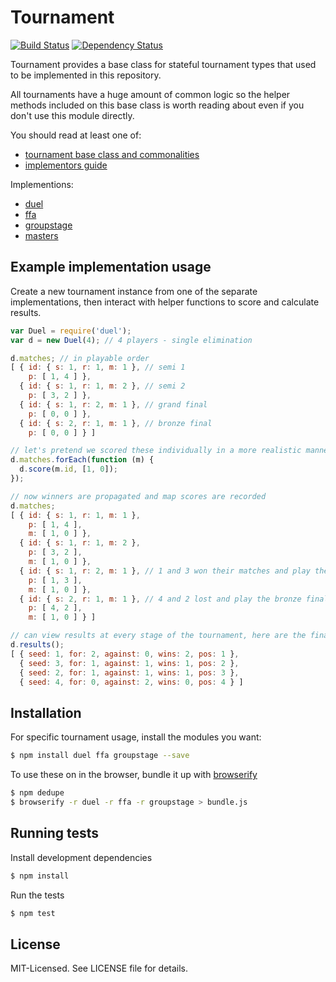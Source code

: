 # Tournament
[![Build Status](https://secure.travis-ci.org/clux/tournament.png)](http://travis-ci.org/clux/tournament)
[![Dependency Status](https://david-dm.org/clux/tournament.png)](https://david-dm.org/clux/tournament)

Tournament provides a base class for stateful tournament types that used to be implemented in this repository.

All tournaments have a huge amount of common logic so the helper methods included on this base class is worth reading about even if you don't use this module directly.

You should read at least one of:

- [tournament base class and commonalities](./doc/base.md)
- [implementors guide](./doc/implementors.md)

Implementions:

- [duel](https://npmjs.org/package/duel)
- [ffa](https://npmjs.org/package/ffa)
- [groupstage](https://npmjs.org/package/groupstage)
- [masters](https://npmjs.org/package/masters)

## Example implementation usage
Create a new tournament instance from one of the separate implementations, then interact with helper functions to score and calculate results.

```js
var Duel = require('duel');
var d = new Duel(4); // 4 players - single elimination

d.matches; // in playable order
[ { id: { s: 1, r: 1, m: 1 }, // semi 1
    p: [ 1, 4 ] },
  { id: { s: 1, r: 1, m: 2 }, // semi 2
    p: [ 3, 2 ] },
  { id: { s: 1, r: 2, m: 1 }, // grand final
    p: [ 0, 0 ] },
  { id: { s: 2, r: 1, m: 1 }, // bronze final
    p: [ 0, 0 ] } ]

// let's pretend we scored these individually in a more realistic manner
d.matches.forEach(function (m) {
  d.score(m.id, [1, 0]);
});

// now winners are propagated and map scores are recorded
d.matches;
[ { id: { s: 1, r: 1, m: 1 },
    p: [ 1, 4 ],
    m: [ 1, 0 ] },
  { id: { s: 1, r: 1, m: 2 },
    p: [ 3, 2 ],
    m: [ 1, 0 ] },
  { id: { s: 1, r: 2, m: 1 }, // 1 and 3 won their matches and play the final
    p: [ 1, 3 ],
    m: [ 1, 0 ] },
  { id: { s: 2, r: 1, m: 1 }, // 4 and 2 lost and play the bronze final
    p: [ 4, 2 ],
    m: [ 1, 0 ] } ]

// can view results at every stage of the tournament, here are the final ones
d.results();
[ { seed: 1, for: 2, against: 0, wins: 2, pos: 1 },
  { seed: 3, for: 1, against: 1, wins: 1, pos: 2 },
  { seed: 2, for: 1, against: 1, wins: 1, pos: 3 },
  { seed: 4, for: 0, against: 2, wins: 0, pos: 4 } ]
```

## Installation
For specific tournament usage, install the modules you want:

```bash
$ npm install duel ffa groupstage --save
```

To use these on in the browser, bundle it up with [browserify](https://npmjs.org/package/browserify)

```bash
$ npm dedupe
$ browserify -r duel -r ffa -r groupstage > bundle.js
```

## Running tests
Install development dependencies

```bash
$ npm install
```

Run the tests

```bash
$ npm test
```

## License
MIT-Licensed. See LICENSE file for details.

